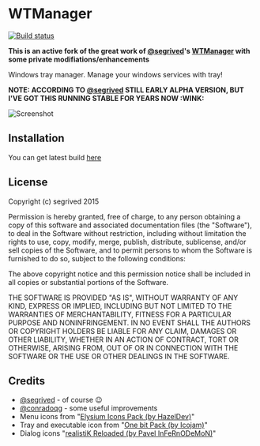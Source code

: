 # WTManager
[![Build status](https://ci.appveyor.com/api/projects/status/8r2tta8r797rxf87?svg=true)](https://ci.appveyor.com/project/gschafra/wtmanager)

**This is an active fork of the great work of [@segrived](https://github.com/segrived)'s [WTManager](https://github.com/segrived/wtmanager) with some private modifiations/enhancements**

Windows tray manager. Manage your windows services with tray!

**NOTE: ACCORDING TO [@segrived](https://github.com/segrived) STILL EARLY ALPHA VERSION, BUT I'VE GOT THIS RUNNING STABLE FOR YEARS NOW :WINK:**

![Screenshot](http://i.imgur.com/3HA2DBB.png)

## Installation
You can get latest build [here](https://ci.appveyor.com/project/gschafra/wtmanager/build/artifacts)

## License
Copyright (c) segrived 2015


Permission is hereby granted, free of charge, to any person obtaining a copy of this software and associated documentation files (the "Software"), to deal in the Software without restriction, including without limitation the rights to use, copy, modify, merge, publish, distribute, sublicense, and/or sell copies of the Software, and to permit persons to whom the Software is furnished to do so, subject to the following conditions:

The above copyright notice and this permission notice shall be included in all copies or substantial portions of the Software.

THE SOFTWARE IS PROVIDED "AS IS", WITHOUT WARRANTY OF ANY KIND, EXPRESS OR IMPLIED, INCLUDING BUT NOT LIMITED TO THE WARRANTIES OF MERCHANTABILITY, FITNESS FOR A PARTICULAR PURPOSE AND NONINFRINGEMENT. IN NO EVENT SHALL THE AUTHORS OR COPYRIGHT HOLDERS BE LIABLE FOR ANY CLAIM, DAMAGES OR OTHER LIABILITY, WHETHER IN AN ACTION OF CONTRACT, TORT OR OTHERWISE, ARISING FROM, OUT OF OR IN CONNECTION WITH THE SOFTWARE OR THE USE OR OTHER DEALINGS IN THE SOFTWARE.

## Credits
- [@segrived](https://github.com/segrived) - of course :wink:
- [@conradoqg](https://github.com/conradoqg) - some useful improvements
- Menu icons from "[Elysium Icons Pack (by HazelDev)](https://www.iconfinder.com/iconsets/elysium-icons)"
- Tray and executable icon from "[One bit Pack (by Icojam)](https://www.iconfinder.com/iconsets/onebit)"
- Dialog icons "[realistiK Reloaded (by Pavel InFeRnODeMoN)](https://www.iconfinder.com/iconsets/realistiK_new)"
